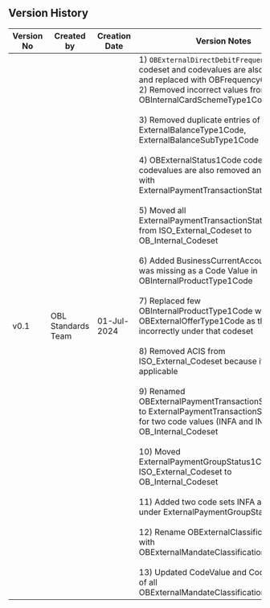 ## **Version History**

| Version No 	| Created by         	| Creation Date 	| Version Notes                                                                                                                                                                                                                                                                                                                                                                                                                                                                                                                                                                                                                                                                                                                                                                                                                                                                                                                                                                                                                                                                                                                                                                                                                                                                                                                                                                            	|
|------------	|--------------------	|---------------	|------------------------------------------------------------------------------------------------------------------------------------------------------------------------------------------------------------------------------------------------------------------------------------------------------------------------------------------------------------------------------------------------------------------------------------------------------------------------------------------------------------------------------------------------------------------------------------------------------------------------------------------------------------------------------------------------------------------------------------------------------------------------------------------------------------------------------------------------------------------------------------------------------------------------------------------------------------------------------------------------------------------------------------------------------------------------------------------------------------------------------------------------------------------------------------------------------------------------------------------------------------------------------------------------------------------------------------------------------------------------------------------	|
| v0.1       	| OBL Standards Team 	| 01-Jul-2024   	| 1) <code>OBExternalDirectDebitFrequency1Code</code> codeset and codevalues are also removed and replaced with OBFrequency6Code<br>2) Removed incorrect values from OBInternalCardSchemeType1Codes<br><br>3) Removed duplicate entries of ExternalBalanceType1Code, ExternalBalanceSubType1Code<br><br>4) OBExternalStatus1Code codeset and codevalues are also removed and replaced with ExternalPaymentTransactionStatus1Code<br><br>5) Moved all ExternalPaymentTransactionStatus1Code from ISO_External_Codeset to OB_Internal_Codeset<br><br>6) Added BusinessCurrentAccount which was missing as a Code Value in OBInternalProductType1Code<br><br>7) Replaced few OBInternalProductType1Code with OBExternalOfferType1Code as they were incorrectly under that codeset<br><br>8) Removed ACIS from ISO_External_Codeset because it is not applicable<br><br>9) Renamed OBExternalPaymentTransactionStatus1Code to ExternalPaymentTransactionStatus1Code for two code values (INFA and INCO) in OB_Internal_Codeset<br><br>10) Moved ExternalPaymentGroupStatus1Code from ISO_External_Codeset to OB_Internal_Codeset <br><br>11) Added two code sets INFA and INCO under ExternalPaymentGroupStatus1Code<br><br>12) Rename OBExternalClassification1Code with OBExternalMandateClassification1Code<br><br>13) Updated CodeValue and CodeDefinition of all OBExternalMandateClassification1Code" 	|